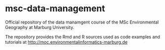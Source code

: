 msc-data-management
===================

Official repository of the data manamgent course of the MSc Environmental Geography at Marburg University.

The repository provides the Rmd and R sources used as code examples and tutorials at http://moc.environmentalinformatics-marburg.de
